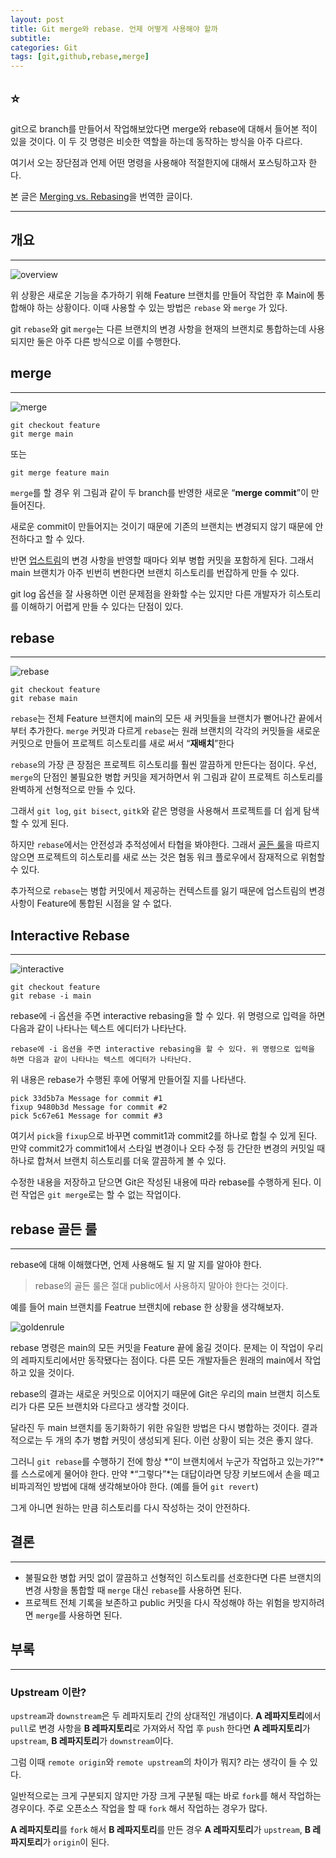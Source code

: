 ```yaml
---
layout: post
title: Git merge와 rebase. 언제 어떻게 사용해야 할까
subtitle: 
categories: Git
tags: [git,github,rebase,merge]
---
```


## ⭐

git으로 branch를 만들어서 작업해보았다면 merge와 rebase에 대해서 들어본 적이 있을 것이다. 이 두 깃 명령은 비슷한 역할을 하는데 동작하는 방식을 아주 다르다.

여기서 오는 장단점과 언제 어떤 명령을 사용해야 적절한지에 대해서 포스팅하고자 한다.

본 글은 [Merging vs. Rebasing](https://www.atlassian.com/git/tutorials/merging-vs-rebasing)을 번역한 글이다.

---

## 개요

---

![overview](https://user-images.githubusercontent.com/44221447/180655576-28a0fc58-b212-4d42-82bf-d7f2c419ab59.png)

위 상황은 새로운 기능을 추가하기 위해 Feature 브랜치를 만들어 작업한 후 Main에 통합해야 하는 상황이다. 이때 사용할 수 있는 방법은 `rebase` 와 `merge` 가 있다.

git `rebase`와 git `merge`는 다른 브랜치의 변경 사항을 현재의 브랜치로 통합하는데 사용되지만 둘은 아주 다른 방식으로 이를 수행한다.

## merge

---

![merge](https://user-images.githubusercontent.com/44221447/180655600-489d571f-8ffc-465b-a74b-2c5ade490f55.png)

```git
git checkout feature
git merge main
```

또는

```git
git merge feature main
```

`merge`를 할 경우 위 그림과 같이 두 branch를 반영한 새로운 “**merge commit**”이 만들어진다.

새로운 commit이 만들어지는 것이기 때문에 기존의 브랜치는 변경되지 않기 때문에 안전하다고 할 수 있다.

반면 [업스트림](#upstream-이란)의 변경 사항을 반영할 때마다 외부 병합 커밋을 포함하게 된다. 그래서 main 브랜치가 아주 빈번히 변한다면 브랜치 히스토리를 번잡하게 만들 수 있다.

git log 옵션을 잘 사용하면 이런 문제점을 완화할 수는 있지만 다른 개발자가 히스토리를 이해하기 어렵게 만들 수 있다는 단점이 있다.

## rebase

---

![rebase](https://user-images.githubusercontent.com/44221447/180655650-d9c15d79-c437-4f4a-bb1b-0bd8de787d49.png)

```git
git checkout feature
git rebase main
```

`rebase`는 전체 Feature 브랜치에 main의 모든 새 커밋들을 브랜치가 뻗어나간 끝에서부터 추가한다. `merge` 커밋과 다르게 `rebase`는 원래 브랜치의 각각의 커밋들을 새로운 커밋으로 만들어 프로젝트 히스토리를 새로 써서 “**재배치**”한다

`rebase`의 가장 큰 장점은 프로젝트 히스토리를 훨씬 깔끔하게 만든다는 점이다. 우선, `merge`의 단점인 불필요한 병합 커밋을 제거하면서 위 그림과 같이 프로젝트 히스토리를 완벽하게 선형적으로 만들 수 있다.

그래서 `git log`, `git bisect`, `gitk`와 같은 명령을 사용해서 프로젝트를 더 쉽게 탐색할 수 있게 된다.

하지만 `rebase`에서는 안전성과 추적성에서 타협을 봐야한다. 그래서 [골든 룰](#rebase-골든-룰)을 따르지 않으면 프로젝트의 히스토리를 새로 쓰는 것은 협동 워크 플로우에서 잠재적으로 위험할 수 있다.

추가적으로 `rebase`는 병합 커밋에서 제공하는 컨텍스트를 잃기 때문에 업스트림의 변경 사항이 Feature에 통합된 시점을 알 수 없다.

## Interactive Rebase

---

![interactive](https://user-images.githubusercontent.com/44221447/180655672-ffdc617b-c7de-4692-ba93-d87ce8a1345b.png)

```git
git checkout feature
git rebase -i main
```

rebase에 -i 옵션을 주면 interactive rebasing을 할 수 있다. 위 명령으로 입력을 하면 다음과 같이 나타나는 텍스트 에디터가 나타난다.

```editor
rebase에 -i 옵션을 주면 interactive rebasing을 할 수 있다. 위 명령으로 입력을 하면 다음과 같이 나타나는 텍스트 에디터가 나타난다.
```

위 내용은 rebase가 수행된 후에 어떻게 만들어질 지를 나타낸다.

```editor
pick 33d5b7a Message for commit #1
fixup 9480b3d Message for commit #2
pick 5c67e61 Message for commit #3
```

여기서 `pick`을 `fixup`으로 바꾸면 commit1과 commit2를 하나로 합칠 수 있게 된다. 만약 commit2가 commit1에서 스타일 변경이나 오타 수정 등 간단한 변경의 커밋일 때 하나로 합쳐서 브랜치 히스토리를 더욱 깔끔하게 볼 수 있다.

수정한 내용을 저장하고 닫으면 Git은 작성된 내용에 따라 rebase를 수행하게 된다. 이런 작업은 `git merge`로는 할 수 없는 작업이다.

## rebase 골든 룰

---

rebase에 대해 이해했다면, 언제 사용해도 될 지 말 지를 알아야 한다.

> rebase의 골든 룰은 절대 public에서 사용하지 말아야 한다는 것이다.

예를 들어 main 브랜치를 Featrue 브랜치에 rebase 한 상황을 생각해보자.

![goldenrule](https://user-images.githubusercontent.com/44221447/180655724-3c309240-8c8f-4ea3-b1f8-3df09b9bb64d.png)

rebase 명령은 main의 모든 커밋을 Feature 끝에 옮길 것이다. 문제는 이 작업이 우리의 레파지토리에서만 동작됐다는 점이다. 다른 모든 개발자들은 원래의 main에서 작업하고 있을 것이다.

rebase의 결과는 새로운 커밋으로 이어지기 때문에 Git은 우리의 main 브랜치 히스토리가 다른 모든 브랜치와 다르다고 생각할 것이다.

달라진 두 main 브랜치를 동기화하기 위한 유일한 방법은 다시 병합하는 것이다. 결과적으로는 두 개의 추가 병합 커밋이 생성되게 된다. 이런 상황이 되는 것은 좋지 않다.

그러니 `git rebase`를 수행하기 전에 항상 *“이 브랜치에서 누군가 작업하고 있는가?”*를 스스로에게 물어야 한다. 만약 *“그렇다”*는 대답이라면 당장 키보드에서 손을 떼고 비파괴적인 방법에 대해 생각해보아야 한다. (예를 들어 `git revert`)

그게 아니면 원하는 만큼 히스토리를 다시 작성하는 것이 안전하다.

## 결론

---

- 불필요한 병합 커밋 없이 깔끔하고 선형적인 히스토리를 선호한다면 다른 브랜치의 변경 사항을 통합할 때 `merge` 대신 `rebase`를 사용하면 된다.
- 프로젝트 전체 기록을 보존하고 public 커밋을 다시 작성해야 하는 위험을 방지하려면 `merge`를 사용하면 된다.

## 부록

---

### Upstream 이란?

`upstream`과 `downstream`은 두 레파지토리 간의 상대적인 개념이다. **A 레파지토리**에서 `pull`로 변경 사항을 **B 레파지토리**로 가져와서 작업 후 `push` 한다면 **A 레파지토리**가 `upstream`, **B 레파지토리**가 `downstream`이다.

그럼 이때 `remote origin`와 `remote upstream`의 차이가 뭐지? 라는 생각이 들 수 있다.

일반적으로는 크게 구분되지 않지만 가장 크게 구분될 때는 바로 `fork`를 해서 작업하는 경우이다. 주로 오픈소스 작업을 할 때 `fork` 해서 작업하는 경우가 많다.

**A 레파지토리**를 `fork` 해서 **B 레파지토리**를 만든 경우 **A 레파지토리**가 `upstream`, **B 레파지토리**가 `origin`이 된다.
